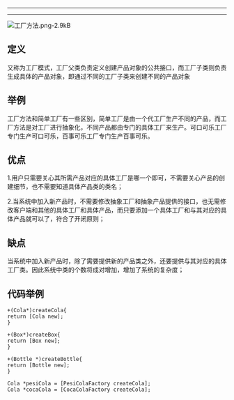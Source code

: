 -----------


----------------

![工厂方法.png-2.9kB][1]

## 定义 ##

又称为工厂模式，工厂父类负责定义创建产品对象的公共接口，而工厂子类则负责生成具体的产品对象，即通过不同的工厂子类来创建不同的产品对象

## 举例 ##

工厂方法和简单工厂有一些区别，简单工厂是由一个代工厂生产不同的产品，而工厂方法是对工厂进行抽象化，不同产品都由专门的具体工厂来生产。可口可乐工厂专门生产可口可乐，百事可乐工厂专门生产百事可乐。

## 优点 ##
1.用户只需要关心其所需产品对应的具体工厂是哪一个即可，不需要关心产品的创建细节，也不需要知道具体产品类的类名；

2.当系统中加入新产品时，不需要修改抽象工厂和抽象产品提供的接口，也无需修改客户端和其他的具体工厂和具体产品，而只要添加一个具体工厂和与其对应的具体产品就可以了，符合了开闭原则；

## 缺点 ##
当系统中加入新产品时，除了需要提供新的产品类之外，还要提供与其对应的具体工厂类。因此系统中类的个数将成对增加，增加了系统的复杂度；


## 代码举例 ##

    +(Cola*)createCola{
    return [Cola new];
    }
    
    +(Box*)createBox{
    return [Box new];
    }
    
    +(Bottle *)createBottle{
    return [Bottle new];
    }

    Cola *pesiCola = [PesiColaFactory createCola];
    Cola *cocaCola = [CocaColaFactory createCola];




  [1]: http://static.zybuluo.com/stevenlfg/fu9wdb2gzx5qefwjfq10e54v/%E5%B7%A5%E5%8E%82%E6%96%B9%E6%B3%95.png
